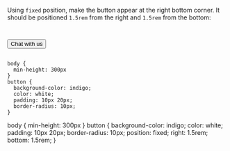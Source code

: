 Using `fixed` position, make the button
appear at the right bottom corner. It should be
positioned `1.5rem` from the
right and `1.5rem` from the bottom:

<Editor lang="css" type="exercise">
<code>
<panel lang="html">
<button>Chat with us</button>
</panel>
<panel lang="css">
body {
  min-height: 300px
}
button {
  background-color: indigo;
  color: white;
  padding: 10px 20px;
  border-radius: 10px;
}
</panel>
</code>

<solution>
body {
  min-height: 300px
}
button {
  background-color: indigo;
  color: white;
  padding: 10px 20px;
  border-radius: 10px;
  position: fixed;
  right: 1.5rem;
  bottom: 1.5rem;
}
</solution>
</Editor>